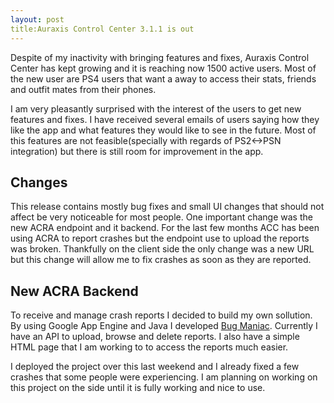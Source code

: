 ```yaml
---
layout: post
title:Auraxis Control Center 3.1.1 is out
---
```


Despite of my inactivity with bringing features and fixes, Auraxis Control Center has kept growing and it is reaching now 1500 active users. Most of the new user are PS4 users that want a away to access their stats, friends and outfit mates from their phones.

I am very pleasantly surprised with the interest of the users to get new features and fixes. I have received several emails of users saying how they like the app and what features they would like to see in the future. Most of this features are not feasible(specially with regards of PS2<->PSN integration) but there is still room for improvement in the app.


Changes
-----------
This release contains mostly bug fixes and small UI changes that should not affect be very noticeable for most people. One important change was the new ACRA endpoint and it backend. For the last few months ACC has been using ACRA to report crashes but the endpoint use to upload the reports was broken. Thankfully on the client side the only change was a new URL but this change will allow me to fix crashes as soon as they are reported.


New ACRA Backend
-----------------------
To receive and manage crash reports I decided to build my own sollution. By using Google App Engine and Java I developed [Bug Maniac](https://github.com/cesarramirez/BugManiac). Currently I have an API to upload, browse and delete reports. I also have a simple HTML page that I am working to to access the reports much easier.

I deployed the project over this last weekend and I already fixed a few crashes that some people were experiencing. I am planning on working on this project on the side until it is fully working and nice to use.
